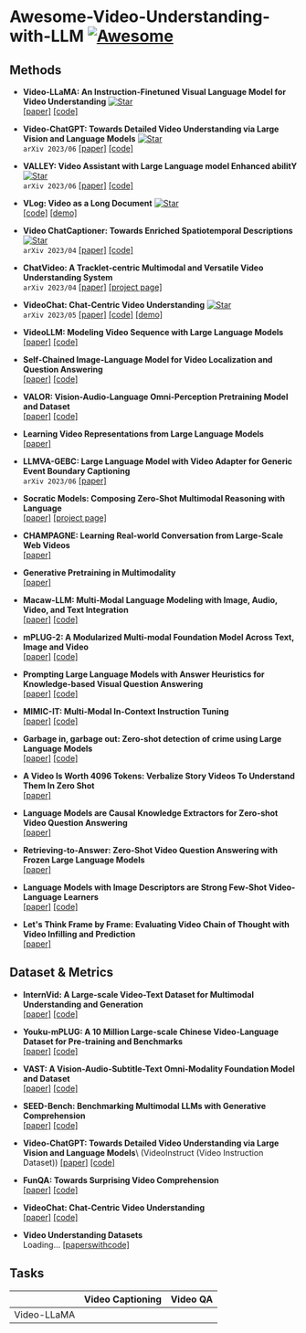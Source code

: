 # Awesome-Video-Understanding-with-LLM [![Awesome](https://awesome.re/badge.svg)](https://awesome.re)

<!-- 

|  Title  |   Venue  |   Date   |   Code   |   Data   |
|:--------|:--------:|:--------:|:--------:|:--------:|
| [**DNABERT: pre-trained Bidirectional Encoder Representations from Transformers model for DNA-language in genome**](https://academic.oup.com/bioinformatics/article/37/15/2112/6128680) <br>| Bioinformatics | 2021-02-04 | [Github](https://github.com/jerryji1993/DNABERT) | - | 

-->

## Methods
- **Video-LLaMA: An Instruction-Finetuned Visual Language Model for Video Understanding** [![Star](https://img.shields.io/github/stars/DAMO-NLP-SG/Video-LLaMA.svg?style=social&label=Star)](https://github.com/DAMO-NLP-SG/Video-LLaMA)\
  [[paper]](https://arxiv.org/abs/2306.02858) [[code]](https://github.com/DAMO-NLP-SG/Video-LLaMA)

- **Video-ChatGPT: Towards Detailed Video Understanding via Large Vision and Language Models** [![Star](https://img.shields.io/github/stars/mbzuai-oryx/Video-ChatGPT.svg?style=social&label=Star)](https://github.com/mbzuai-oryx/Video-ChatGPT)\
  ```arXiv 2023/06``` [[paper]](https://arxiv.org/abs/2306.05424) [[code]](https://github.com/mbzuai-oryx/Video-ChatGPT)

- **VALLEY: Video Assistant with Large Language model Enhanced abilitY** [![Star](https://img.shields.io/github/stars/RupertLuo/Valley.svg?style=social&label=Star)](https://github.com/RupertLuo/Valley)\
```arXiv 2023/06``` [[paper]](https://arxiv.org/abs/2306.07207) [[code]](https://github.com/RupertLuo/Valley)

- **VLog: Video as a Long Document** [![Star](https://img.shields.io/github/stars/showlab/VLog.svg?style=social&label=Star)](https://github.com/showlab/VLog)\
    [[code]](https://github.com/showlab/VLog) [[demo]](https://huggingface.co/spaces/TencentARC/VLog)

- **Video ChatCaptioner: Towards Enriched Spatiotemporal Descriptions** [![Star](https://img.shields.io/github/stars/Vision-CAIR/ChatCaptioner.svg?style=social&label=Star)](https://github.com/Vision-CAIR/ChatCaptioner)\
```arXiv 2023/04``` [[paper]](https://arxiv.org/abs/2304.04227) [[code]](https://github.com/Vision-CAIR/ChatCaptioner/tree/main/Video_ChatCaptioner)

- **ChatVideo: A Tracklet-centric Multimodal and Versatile Video Understanding System**\
  ```arXiv 2023/04``` [[paper]](https://arxiv.org/abs/2304.14407) [[project page]](https://www.wangjunke.info/ChatVideo/)

- **VideoChat: Chat-Centric Video Understanding** [![Star](https://img.shields.io/github/stars/OpenGVLab/Ask-Anything.svg?style=social&label=Star)](https://github.com/OpenGVLab/Ask-Anything)\
  ```arXiv 2023/05```  [[paper]](https://arxiv.org/abs/2305.06355) [[code]](https://github.com/OpenGVLab/Ask-Anything) [[demo]](https://huggingface.co/spaces/ynhe/AskAnything)

- **VideoLLM: Modeling Video Sequence with Large Language Models**\
  [[paper]](https://arxiv.org/abs/2305.13292) [[code]](https://github.com/cg1177/videollm)

- **Self-Chained Image-Language Model for Video Localization and Question Answering**\
  [[paper]](https://arxiv.org/abs/2305.06988v1) [[code]](https://github.com/yui010206/sevila)

- **VALOR: Vision-Audio-Language Omni-Perception Pretraining Model and Dataset**\
  [[paper]](https://arxiv.org/abs/2304.08345v1) [[code]](https://github.com/TXH-mercury/VALOR) 

- **Learning Video Representations from Large Language Models**\
  [[paper]](https://arxiv.org/abs/2212.04501)

- **LLMVA-GEBC: Large Language Model with Video Adapter for Generic Event Boundary Captioning**\
 ```arXiv 2023/06``` [[paper]](https://arxiv.org/abs/2306.10354)

- **Socratic Models: Composing Zero-Shot Multimodal Reasoning with Language**\
  [[paper]](https://arxiv.org/abs/2204.00598) [[project page]](https://socraticmodels.github.io/)
  
- **CHAMPAGNE: Learning Real-world Conversation from Large-Scale Web Videos**\
  [[paper]](https://arxiv.org/abs/2303.09713)
  
- **Generative Pretraining in Multimodality**\
  [[paper]](https://arxiv.org/abs/2307.05222)

- **Macaw-LLM: Multi-Modal Language Modeling with Image, Audio, Video, and Text Integration**\
  [[paper]](https://arxiv.org/abs/2306.09093) [[code]](https://github.com/lyuchenyang/macaw-llm)

- **mPLUG-2: A Modularized Multi-modal Foundation Model Across Text, Image and Video**\
  [[paper]](https://arxiv.org/abs/2302.00402v1) [[code]](https://github.com/X-PLUG/mPLUG-2)

- **Prompting Large Language Models with Answer Heuristics for Knowledge-based Visual Question Answering**\
  [[paper]](https://arxiv.org/abs/2303.01903) [[code]](https://github.com/milvlg/prophet)

- **MIMIC-IT: Multi-Modal In-Context Instruction Tuning**\
  [[paper]](https://arxiv.org/abs/2306.05425) [[code]](https://github.com/luodian/otter)

- **Garbage in, garbage out: Zero-shot detection of crime using Large Language Models**\
  [[paper]](https://arxiv.org/abs/2307.06844) [[code]](https://github.com/anjsimmo/zero-shot-crime-detection)

- **A Video Is Worth 4096 Tokens: Verbalize Story Videos To Understand Them In Zero Shot**\
  [[paper]](https://arxiv.org/abs/2305.09758)

- **Language Models are Causal Knowledge Extractors for Zero-shot Video Question Answering**\
  [[paper]](https://arxiv.org/abs/2304.03754)

- **Retrieving-to-Answer: Zero-Shot Video Question Answering with Frozen Large Language Models**\
  [[paper]](https://arxiv.org/abs/2306.11732)

- **Language Models with Image Descriptors are Strong Few-Shot Video-Language Learners**\
  [[paper]](https://arxiv.org/abs/2205.10747) [[code]](https://github.com/mikewangwzhl/vidil)

- **Let's Think Frame by Frame: Evaluating Video Chain of Thought with Video Infilling and Prediction**\
  [[paper]](https://arxiv.org/abs/2305.13903)
  

## Dataset & Metrics

- **InternVid: A Large-scale Video-Text Dataset for Multimodal Understanding and Generation**\
  [[paper]](https://arxiv.org/pdf/2307.06942v1.pdf) [[code]](https://github.com/opengvlab/internvideo)

- **Youku-mPLUG: A 10 Million Large-scale Chinese Video-Language Dataset for Pre-training and Benchmarks**\
  [[paper]](https://arxiv.org/pdf/2306.04362v1.pdf) [[code]](https://github.com/x-plug/youku-mplug)

- **VAST: A Vision-Audio-Subtitle-Text Omni-Modality Foundation Model and Dataset**\
  [[paper]](https://arxiv.org/pdf/2305.18500v1.pdf) [[code]](https://github.com/txh-mercury/vast)

- **SEED-Bench: Benchmarking Multimodal LLMs with Generative Comprehension**\
  [[paper]](https://arxiv.org/pdf/2307.16125v1.pdf) [[code]](https://github.com/ailab-cvc/seed-bench)

- **Video-ChatGPT: Towards Detailed Video Understanding via Large Vision and Language Models**\ 
  (VideoInstruct (Video Instruction Dataset))
  [[paper]](https://arxiv.org/pdf/2306.05424v1.pdf) [[code]](https://github.com/mbzuai-oryx/video-chatgpt)

- **FunQA: Towards Surprising Video Comprehension**\
  [[paper]](https://arxiv.org/pdf/2306.14899v1.pdf) [[code]](https://github.com/jingkang50/funqa)

- **VideoChat: Chat-Centric Video Understanding**\
  [[paper]](https://arxiv.org/abs/2305.06355) [[code]](https://github.com/OpenGVLab/Ask-Anything)
  
- **Video Understanding Datasets**\
  Loading...
  [[paperswithcode]](https://paperswithcode.com/datasets?q=&v=lst&o=newest&task=video-understanding&page=1)

## Tasks
||Video Captioning|Video QA|
|--|--|--|
|Video-LLaMA|||
